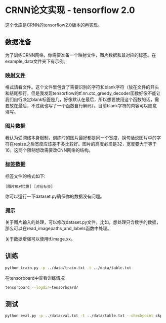 # CRNN论文实现 - tensorflow 2.0

这个仓库是CRNN的tensorflow2.0版本的再实现。

## 数据准备

为了训练CRNN网络，你需要准备一个映射文件，图片数据和其对应的标签。在example_data文件夹下有示例。

### [映射文件](./example_data/table.txt)

格式请看文件。这个文件里包含了需要识别的字符和blank字符（放在文件的开头和结尾都行，但是我发现tensorflow的tf.nn.ctc_greedy_decoder函数好像不能让我们自行决定blank标签是几，好像默认在最后，所以想要使用这个函数的话，需要放在最后，不过我也写了一个函数自行解码），目前blank字符的内容可以随意填写。

### 图片数据

我认为受网络本身限制，训练时的图片最好都是同一个宽度，换句话说图片中的字符在resize之后宽度应该差不多比较好。图片的高度必须是32，宽度要大于等于16。这两个限制想改需要改CNN网络的结构。

### [标签数据](./example_data/annotation.txt)

标签文件的格式如下:
```
[图片相对位置] [对应标签]
```

你可以运行一下dataset.py确保你的数据没有问题。

### 提示

关于图片输入的处理，可以修改dataset.py文件。比如，想处理只含数字的数据，那么可以在read_imagepaths_and_labels函数中处理。

关于数据增强可以使用tf.image.xx。

## 训练

```bash
python train.py -p ../data/train.txt -t ../data/table.txt 
```

在tensorboard中查看训练情况

```bash
tensorboard --logdir=tensorboard/
```

## 测试

```bash
python eval.py -p ../data/val.txt -t ../data/table.txt --checkpoint ckpt/2019-10-08-15-02-28/
```